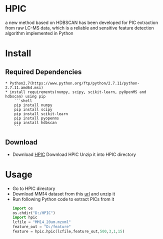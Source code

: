HPIC
===========================
a new method based on HDBSCAN has been developed for PIC extraction from raw LC-MS data, which is a reliable and sensitive feature detection algorithm implemented in Python
# Install
## Required Dependencies
	* Python2.7(https://www.python.org/ftp/python/2.7.11/python-2.7.11.amd64.msi)
	* install requirements(numpy, scipy, scikit-learn, pyOpenMS and hdbscan) using pip
		```shell
		pip install numpy
		pip install scipy
		pip install scikit-learn
		pip install pyopenms
		pip install hdbscan
		```	
## Download
* Download [HPIC](https://codeload.github.com/wangronggit/HPIC/zip/master)
Download HPIC
Unzip it into HPIC directory
# Usage
* Go to HPIC directory
* Download MM14 dataset from this [url](https://msbi.ipb-halle.de/download/Sample-1.tar.bz2) and unzip it
* Run following Python code to extract PICs from it
	```python
	import os  
	os.chdir("D:/HPIC")
	import hpic
	lcfile = "MM14_20um.mzxml"
	feature_out = "D:/feature" 
	feature = hpic.hpic(lcfile,feature_out,500,3,1,15)
	```


